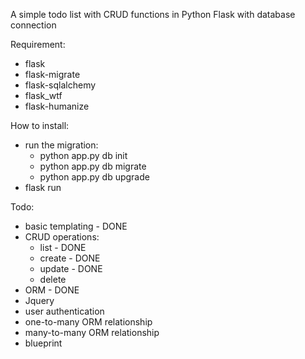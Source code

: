 A simple todo list with CRUD functions in Python Flask with database connection

Requirement:
- flask
- flask-migrate
- flask-sqlalchemy
- flask_wtf
- flask-humanize

How to install:
- run the migration: 
  - python app.py db init
  - python app.py db migrate
  - python app.py db upgrade
- flask run

Todo:

- basic templating - DONE
- CRUD operations:
  - list - DONE
  - create - DONE
  - update - DONE
  - delete
- ORM - DONE
- Jquery
- user authentication
- one-to-many ORM relationship
- many-to-many ORM relationship
- blueprint
